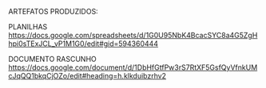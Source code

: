 ARTEFATOS PRODUZIDOS:

PLANILHAS
https://docs.google.com/spreadsheets/d/1G0U95NbK4BcacSYC8a4G5ZgHhpi0sTExJCL_vP1M1G0/edit#gid=594360444

DOCUMENTO RASCUNHO
https://docs.google.com/document/d/1DbHfGtfPw3rS7RtXF5GsfQyVfnkUMcJqQQ1bkqCjOZo/edit#heading=h.klkduibzrhv2
